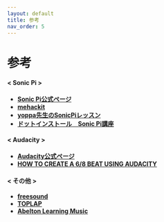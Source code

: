 ```yaml
---
layout: default
title: 参考
nav_order: 5
---
```


# **参考**


#### < Sonic Pi >

* **[Sonic Pi公式ページ](https://sonic-pi.net/)**
* **[mehackit](http://sonic-pi.mehackit.org/exercises/en/01-introduction/01-introduction.html)**
* **[yoppa先生のSonicPiレッスン](https://yoppa.org/mit-sound20/)**
* **[ドットインストール　Sonic Pi講座](https://dotinstall.com/lessons/basic_sonicpi)**

#### < Audacity >

* **[Audacity公式ページ](https://www.audacityteam.org/)**
* **[HOW TO CREATE A 6/8 BEAT USING AUDACITY](https://licenselounge.com/how-to-create-a-68-beat-using-audacity/)**


#### < その他 >
* **[freesound](https://freesound.org/)**
* **[TOPLAP](https://toplap.org/)**
* **[Abelton Learning Music](https://learningmusic.ableton.com/ja/)**
